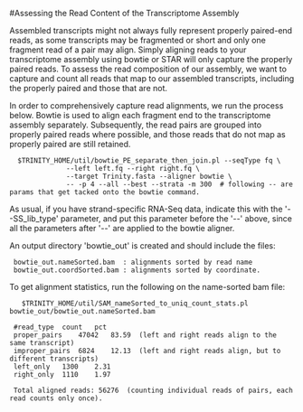 #Assessing the Read Content of the Transcriptome Assembly

Assembled transcripts might not always fully represent properly paired-end reads, as some transcripts may be fragmented or short and only one fragment read of a pair may align.  Simply aligning reads to your transcriptome assembly using bowtie or STAR will only capture the properly paired reads.  To assess the read composition of our assembly, we want to capture and count all reads that map to our assembled transcripts, including the properly paired and those that are not.

In order to comprehensively capture read alignments, we run the process below.  Bowtie is used to align each fragment end to the transcriptome assembly separately. Subsequently, the read pairs are grouped into properly paired reads where possible, and those reads that do not map as properly paired are still retained.  

      $TRINITY_HOME/util/bowtie_PE_separate_then_join.pl --seqType fq \
                  --left left.fq --right right.fq \
                  --target Trinity.fasta --aligner bowtie \
                  -- -p 4 --all --best --strata -m 300  # following -- are params that get tacked onto the bowtie command.


As usual, if you have strand-specific RNA-Seq data, indicate this with the '--SS_lib_type' parameter, and put this parameter before the '--' above, since all the parameters after '--' are applied to the bowtie aligner.

An output directory 'bowtie_out' is created and should include the files:

     bowtie_out.nameSorted.bam  : alignments sorted by read name
     bowtie_out.coordSorted.bam : alignments sorted by coordinate.


To get alignment statistics, run the following on the name-sorted bam file:

       $TRINITY_HOME/util/SAM_nameSorted_to_uniq_count_stats.pl bowtie_out/bowtie_out.nameSorted.bam

     #read_type  count   pct
     proper_pairs    47042   83.59  (left and right reads align to the same transcript)
     improper_pairs  6824    12.13  (left and right reads align, but to different transcripts)
     left_only   1300    2.31 
     right_only  1110    1.97
 
     Total aligned reads: 56276  (counting individual reads of pairs, each read counts only once).





